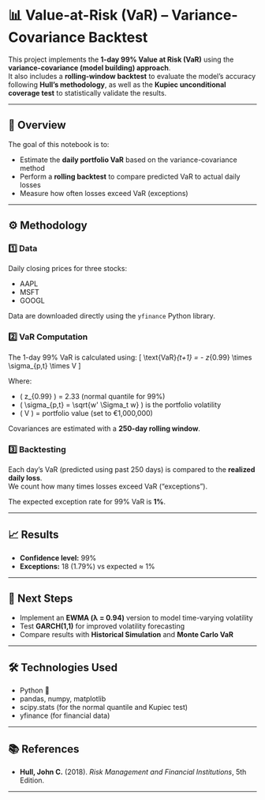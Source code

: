 # 📊 Value-at-Risk (VaR) – Variance-Covariance Backtest

This project implements the **1-day 99% Value at Risk (VaR)** using the **variance-covariance (model building) approach**.  
It also includes a **rolling-window backtest** to evaluate the model’s accuracy following **Hull’s methodology**, as well as the **Kupiec unconditional coverage test** to statistically validate the results.

---

## 🧠 Overview

The goal of this notebook is to:
- Estimate the **daily portfolio VaR** based on the variance-covariance method  
- Perform a **rolling backtest** to compare predicted VaR to actual daily losses  
- Measure how often losses exceed VaR (exceptions)  


---

## ⚙️ Methodology

### 1️⃣ Data
Daily closing prices for three stocks:
- AAPL  
- MSFT  
- GOOGL  

Data are downloaded directly using the `yfinance` Python library.

### 2️⃣ VaR Computation
The 1-day 99% VaR is calculated using:
\[
\text{VaR}_{t+1} = - z_{0.99} \times \sigma_{p,t} \times V
\]

Where:
- \( z_{0.99} \) = 2.33 (normal quantile for 99%)
- \( \sigma_{p,t} = \sqrt{w' \Sigma_t w} \) is the portfolio volatility
- \( V \) = portfolio value (set to €1,000,000)

Covariances are estimated with a **250-day rolling window**.

### 3️⃣ Backtesting
Each day’s VaR (predicted using past 250 days) is compared to the **realized daily loss**.  
We count how many times losses exceed VaR (“exceptions”).

The expected exception rate for 99% VaR is **1%**.

---

## 📈 Results

- **Confidence level:** 99%  
- **Exceptions:** 18 (1.79%) vs expected ≈ 1%  



---

## 🧩 Next Steps

- Implement an **EWMA (λ = 0.94)** version to model time-varying volatility  
- Test **GARCH(1,1)** for improved volatility forecasting  
- Compare results with **Historical Simulation** and **Monte Carlo VaR**

---

## 🛠️ Technologies Used
- Python 🐍  
- pandas, numpy, matplotlib  
- scipy.stats (for the normal quantile and Kupiec test)  
- yfinance (for financial data)

---

## 📚 References
- **Hull, John C.** (2018). *Risk Management and Financial Institutions*, 5th Edition.  
---

